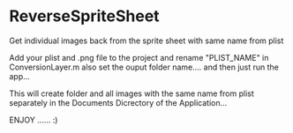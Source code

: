 ReverseSpriteSheet
==================

Get individual images back from the sprite sheet with same name from plist

Add your plist and .png file to the project and rename "PLIST_NAME" in ConversionLayer.m
also set the ouput folder name.... and then just run the app...

This will create  folder and all images with the same name from plist separately  in the Documents Dicrectory
of the Application...

ENJOY ...... :)
